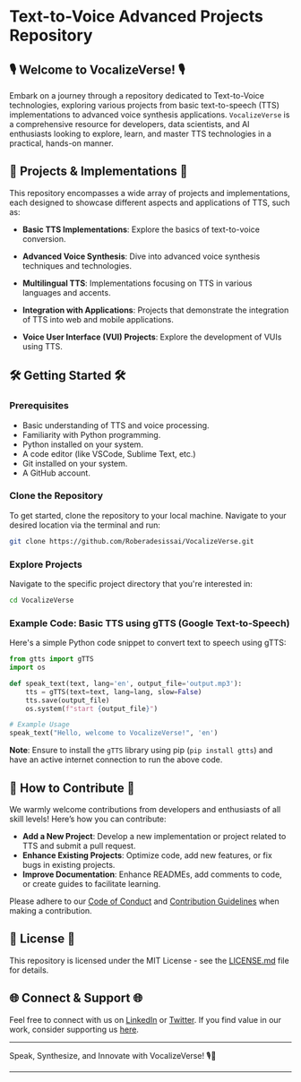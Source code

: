 # Text-to-Voice Advanced Projects Repository

## 🎙️ Welcome to VocalizeVerse! 🎙️

Embark on a journey through a repository dedicated to Text-to-Voice technologies, exploring various projects from basic text-to-speech (TTS) implementations to advanced voice synthesis applications. `VocalizeVerse` is a comprehensive resource for developers, data scientists, and AI enthusiasts looking to explore, learn, and master TTS technologies in a practical, hands-on manner.

## 🚀 Projects & Implementations 🚀

This repository encompasses a wide array of projects and implementations, each designed to showcase different aspects and applications of TTS, such as:

- **Basic TTS Implementations**: Explore the basics of text-to-voice conversion.
  
- **Advanced Voice Synthesis**: Dive into advanced voice synthesis techniques and technologies.
  
- **Multilingual TTS**: Implementations focusing on TTS in various languages and accents.
  
- **Integration with Applications**: Projects that demonstrate the integration of TTS into web and mobile applications.
  
- **Voice User Interface (VUI) Projects**: Explore the development of VUIs using TTS.

## 🛠️ Getting Started 🛠️

### Prerequisites

- Basic understanding of TTS and voice processing.
- Familiarity with Python programming.
- Python installed on your system.
- A code editor (like VSCode, Sublime Text, etc.)
- Git installed on your system.
- A GitHub account.

### Clone the Repository

To get started, clone the repository to your local machine. Navigate to your desired location via the terminal and run:

```bash
git clone https://github.com/Roberadesissai/VocalizeVerse.git
```

### Explore Projects

Navigate to the specific project directory that you're interested in:

```bash
cd VocalizeVerse
```

### Example Code: Basic TTS using gTTS (Google Text-to-Speech)

Here's a simple Python code snippet to convert text to speech using gTTS:

```python
from gtts import gTTS
import os

def speak_text(text, lang='en', output_file='output.mp3'):
    tts = gTTS(text=text, lang=lang, slow=False)
    tts.save(output_file)
    os.system(f"start {output_file}")

# Example Usage
speak_text("Hello, welcome to VocalizeVerse!", 'en')
```

**Note**: Ensure to install the `gTTS` library using pip (`pip install gtts`) and have an active internet connection to run the above code.

## 🤝 How to Contribute 🤝

We warmly welcome contributions from developers and enthusiasts of all skill levels! Here’s how you can contribute:

- **Add a New Project**: Develop a new implementation or project related to TTS and submit a pull request.
- **Enhance Existing Projects**: Optimize code, add new features, or fix bugs in existing projects.
- **Improve Documentation**: Enhance READMEs, add comments to code, or create guides to facilitate learning.

Please adhere to our [Code of Conduct](CODE_OF_CONDUCT.md) and [Contribution Guidelines](CONTRIBUTING.md) when making a contribution.

## 📜 License 📜

This repository is licensed under the MIT License - see the [LICENSE.md](LICENSE.md) file for details.

## 🌐 Connect & Support 🌐

Feel free to connect with us on [LinkedIn](Your_LinkedIn_Profile) or [Twitter](Your_Twitter_Profile). If you find value in our work, consider supporting us [here](Your_Support_Link).

---

Speak, Synthesize, and Innovate with VocalizeVerse! 🎙️🚀

---
